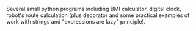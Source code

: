 Several small python programs including BMI calculator, digital clock, robot's route calculation (plus decorator and some practical examples of work with strings and "expressions are lazy" principle).
